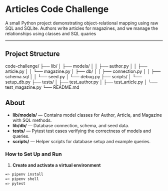 # Articles Code Challenge

A small Python project demonstrating object-relational mapping using raw SQL and SQLite. Authors write articles for magazines, and we manage the relationships using classes and SQL quaries

---

## Project Structure

code-challenge/
├── lib/
│ ├── models/
│ │ ├── author.py
│ │ ├── article.py
│ │ └── magazine.py
│ ├── db/
│ │ ├── connection.py
│ │ ├── schema.sql
│ │ └── seed.py
│ └── debug.py
├── scripts/
│ └── setup_db.py
├── tests/
│ ├── test_author.py
│ ├── test_article.py
│ └── test_magazine.py
└── README.md


## About
- **lib/models/** — Contains model classes for Author, Article, and Magazine with SQL methods.
- **lib/db/** — Database connection, schema, and seed data.
- **tests/** — Pytest test cases verifying the correctness of models and queries.
- **scripts/** — Helper scripts for database setup and example queries.

### How to Set Up and Run

1. **Create and activate a virtual environment**

```bash
=> pipenv install
=> pipenv shell
=> pytest

